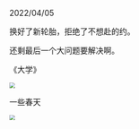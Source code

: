 2022/04/05

换好了新轮胎，拒绝了不想赴的约。

还剩最后一个大问题要解决啊。

《大学》

<img src="image/daxue.jpeg" style="zoom:60%;" />

一些春天

<img src="image/spring.jpeg" style="zoom:60%;" />